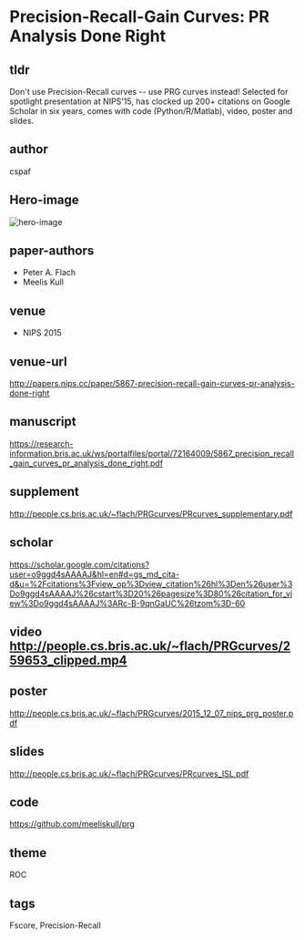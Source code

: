 # Precision-Recall-Gain Curves: PR Analysis Done Right #


## tldr 

Don't use Precision-Recall curves -- use PRG curves instead! Selected for spotlight presentation at NIPS'15, has clocked up 200+ citations on Google Scholar in six years, comes with code (Python/R/Matlab), video, poster and slides.
    
## author 
cspaf
## Hero-image  
![hero-image](http://people.cs.bris.ac.uk/~flach/PRGcurves/curves.jpg)

## paper-authors
- Peter A. Flach
- Meelis Kull

## venue
- NIPS 2015

## venue-url
http://papers.nips.cc/paper/5867-precision-recall-gain-curves-pr-analysis-done-right

## manuscript
https://research-information.bris.ac.uk/ws/portalfiles/portal/72164009/5867_precision_recall_gain_curves_pr_analysis_done_right.pdf
## supplement
http://people.cs.bris.ac.uk/~flach/PRGcurves/PRcurves_supplementary.pdf

## scholar
https://scholar.google.com/citations?user=o9ggd4sAAAAJ&hl=en#d=gs_md_cita-d&u=%2Fcitations%3Fview_op%3Dview_citation%26hl%3Den%26user%3Do9ggd4sAAAAJ%26cstart%3D20%26pagesize%3D80%26citation_for_view%3Do9ggd4sAAAAJ%3ARc-B-9qnGaUC%26tzom%3D-60

## video   http://people.cs.bris.ac.uk/~flach/PRGcurves/259653_clipped.mp4
## poster
   http://people.cs.bris.ac.uk/~flach/PRGcurves/2015_12_07_nips_prg_poster.pdf

## slides
   http://people.cs.bris.ac.uk/~flach/PRGcurves/PRcurves_ISL.pdf

## code
https://github.com/meeliskull/prg

## theme
ROC
## tags
Fscore, Precision-Recall

